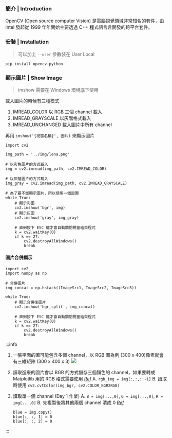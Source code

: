 ### 簡介 | Introduction
OpenCV (Open source computer Vision) 是電腦視覺領域非常知名的套件，由 Intel 發起從 1999 年年開始主要透過 C++ 程式語⾔言開發的跨平台套件。

### 安裝 | Installation

> 可以加上 `--user` 參數裝在 User Local
```shell=
pip install opencv-python
```

### 顯示圖片 | Show Image
> imshow 需要在 Windows 環境底下使用

載入圖片的時候有三種模式
1. IMREAD_COLOR 以 RGB 三個 channel 載入
2. IMREAD_GRAYSCALE 以灰階格式載入
3. IMREAD_UNCHANGED 載入圖片中所有 channel

再用 `imshow('{視窗名稱}', 圖片)` 來顯示圖片

```python=
import cv2

img_path = '../img/lena.png'

# 以彩色圖片的方式載入
img = cv2.imread(img_path, cv2.IMREAD_COLOR)

# 以灰階圖片的方式載入
img_gray = cv2.imread(img_path, cv2.IMREAD_GRAYSCALE)

# 為了要不斷顯示圖片，所以使用一個迴圈
while True:
    # 顯示彩圖
    cv2.imshow('bgr', img)
    # 顯示灰圖
    cv2.imshow('gray', img_gray)

    # 直到按下 ESC 鍵才會自動關閉視窗結束程式
    k = cv2.waitKey(0)
    if k == 27:
        cv2.destroyAllWindows()
        break
```

#### 圖片合併顯示

```python=
import cv2
import numpy as np

# 合併圖片
img_concat = np.hstack((ImageSrc1, ImageSrc2, ImageSrc3))

while True:
    # 顯示合併後圖片
    cv2.imshow('bgr_split', img_concat)

    # 直到按下 ESC 鍵才會自動關閉視窗結束程式
    k = cv2.waitKey(0)
    if k == 27:
        cv2.destroyAllWindows()
        break
```

:::info
1. 一張平面的圖可能包含多個 channel，以 RGB 圖為例 (300 x 400)像素就會有三維矩陣 (300 x 400 x 3)
![](https://i.imgur.com/Yp4RUN5.png)

2. 讀取進來的圖片會以 BGR 的方式儲存三個顏色的 channel，如果要轉成 Matplotlib 用的 RGB 格式需要使用 _[Ref](https://blog.gtwang.org/programming/opencv-basic-image-read-and-write-tutorial/)_
    A. `rgb_img = img[:,:,::-1]`
    B. 讀取時使用 `cv2.cvtColor(img_bgr, cv2.COLOR_BGR2RGB)`

3. 讀取單一個 channel (Day 1 作業)
    A. `B = img[...,0]`, `G = img[...,0]`, `R = img[...,0]`
    B. 先複製後將其他兩個 channel 清成 0 _[Ref](https://stackoverflow.com/questions/44554125/python-want-to-display-red-channel-only-in-opencv)_
    ```python=
    blue = img.copy()
    blue[:, :, 1] = 0
    blue[:, :, 2] = 0
    ```
:::
